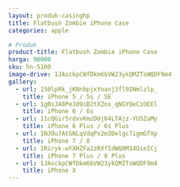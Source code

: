 ```yaml
---
layout: produk-casinghp
title: Flatbush Zombie iPhone Case
categories: apple

# Produk
product-title: Flatbush Zombie iPhone Case
harga: 90000
sku: hn-5100
image-drive: 1JAsckpCWfDkm6bVW23ykQMZTsWQDF9m4
gallery:
  - url: 150lpRk_jKNnbpjxYoanj3fl9INmlzlp_
    title: iPhone 5 / 5s / SE
  - url: 1gBsJA8PeJd9iB2tXZns_qNGYQeCiOEEl
    title: iPhone 6 / 6s
  - url: 11cQGir5rdxvKmzDUj64LTAjz-YU5ZaMy
    title: iPhone 6 Plus / 6s Plus
  - url: 1NJOu7AtGNLqVdqPx2m3Delgc7igmGfXp
    title: iPhone 7 / 8
  - url: 1Riryk-wYXHZFa2zRXfIdWQ0M14OieICj
    title: iPhone 7 Plus / 8 Plus
  - url: 1JAsckpCWfDkm6bVW23ykQMZTsWQDF9m4
    title: iPhone X
---
```


